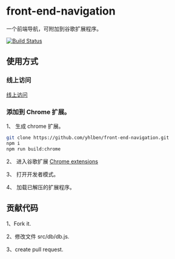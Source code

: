 # front-end-navigation

一个前端导航，可附加到谷歌扩展程序。

[![Build Status](https://travis-ci.com/yhlben/front-end-navigation.svg?branch=master)](https://travis-ci.com/yhlben/front-end-navigation)

## 使用方式

### 线上访问

[线上访问](https://yhlben.github.io/front-end-navigation/)

### 添加到 Chrome 扩展。

1、 生成 chrome 扩展。

```sh
git clone https://github.com/yhlben/front-end-navigation.git
npm i
npm run build:chrome
```

2、 进入谷歌扩展 [Chrome extensions](chrome://extensions/)

3、 打开开发者模式。

4、 加载已解压的扩展程序。

## 贡献代码

1、Fork it.

2、修改文件 src/db/db.js.

3、create pull request.
